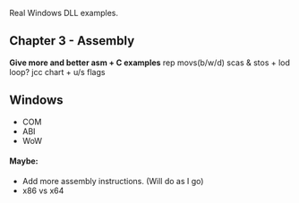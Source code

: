 Real Windows DLL examples.

## Chapter 3 - Assembly
**Give more and better asm + C examples**
rep movs(b/w/d)
scas & stos + lod
loop?
jcc chart + u/s
flags

## Windows
* COM
* ABI
* WoW

#### Maybe:
* Add more assembly instructions. (Will do as I go)
* x86 vs x64